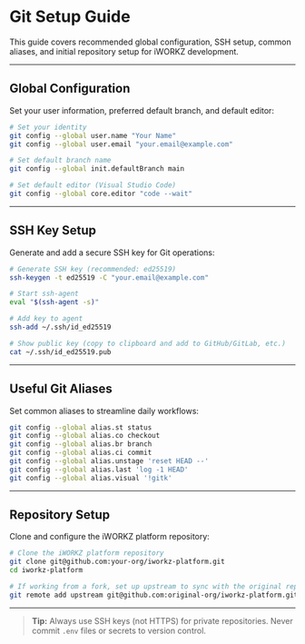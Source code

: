# Git Setup Guide

This guide covers recommended global configuration, SSH setup, common aliases, and initial repository setup for iWORKZ development.

---

## Global Configuration

Set your user information, preferred default branch, and default editor:

```bash
# Set your identity
git config --global user.name "Your Name"
git config --global user.email "your.email@example.com"

# Set default branch name
git config --global init.defaultBranch main

# Set default editor (Visual Studio Code)
git config --global core.editor "code --wait"
```

---

## SSH Key Setup

Generate and add a secure SSH key for Git operations:

```bash
# Generate SSH key (recommended: ed25519)
ssh-keygen -t ed25519 -C "your.email@example.com"

# Start ssh-agent
eval "$(ssh-agent -s)"

# Add key to agent
ssh-add ~/.ssh/id_ed25519

# Show public key (copy to clipboard and add to GitHub/GitLab, etc.)
cat ~/.ssh/id_ed25519.pub
```

---

## Useful Git Aliases

Set common aliases to streamline daily workflows:

```bash
git config --global alias.st status
git config --global alias.co checkout
git config --global alias.br branch
git config --global alias.ci commit
git config --global alias.unstage 'reset HEAD --'
git config --global alias.last 'log -1 HEAD'
git config --global alias.visual '!gitk'
```

---

## Repository Setup

Clone and configure the iWORKZ platform repository:

```bash
# Clone the iWORKZ platform repository
git clone git@github.com:your-org/iworkz-platform.git
cd iworkz-platform

# If working from a fork, set up upstream to sync with the original repository
git remote add upstream git@github.com:original-org/iworkz-platform.git
```

---

> **Tip:** Always use SSH keys (not HTTPS) for private repositories. Never commit `.env` files or secrets to version control.
